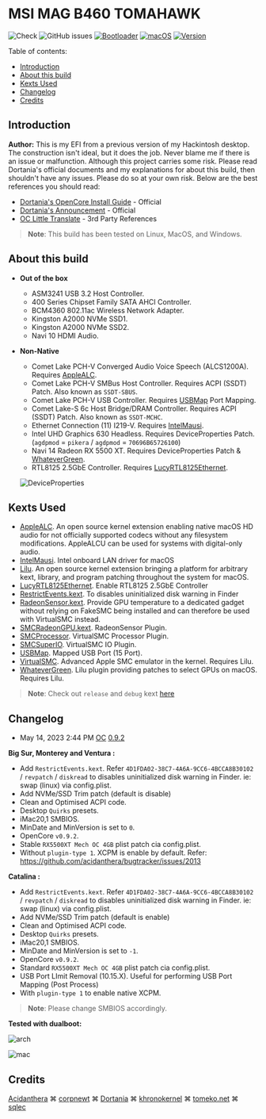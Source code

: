 # MSI MAG B460 TOMAHAWK

![Check](https://img.shields.io/badge/Status-Pass-brightgreen)
![GitHub issues](https://img.shields.io/github/issues/theofficialcopypaste/ASRockB460MSL-OC?color=blue&label=Issues)
[![Bootloader](https://img.shields.io/badge/Bootloader-OpenCore-yellow)](https://github.com/theofficialcopypaste/ASRockB460MSL-OC/releases)
[![macOS](https://img.shields.io/badge/Compatible-Catalina/Monterey/Ventura-orange)](https://www.apple.com/ge/macos/monterey/)
[![Version](https://img.shields.io/badge/Version-0.9.0-white)](https://github.com/acidanthera/OpenCorePkg/releases)

Table of contents:

- [Introduction](#introduction)
- [About this build](#about-this-build)
- [Kexts Used](#kext-used)
- [Changelog](#changelog)
- [Credits](#credits)

## Introduction

**Author:** This is my EFI from a previous version of my Hackintosh desktop. The construction isn't ideal, but it does the job. Never blame me if there is an issue or malfunction.   Although this project carries some risk. Please read Dortania's official documents and my explanations for about this build, then shouldn't have any issues. Please do so at your own risk. Below are the best references you should read:

- [Dortania's OpenCore Install Guide](https://dortania.github.io/OpenCore-Install-Guide/) - Official
- [Dortania's Announcement](https://dortania.github.io/) - Official
- [OC Little Translate](https://github.com/5T33Z0/OC-Little-Translated) - 3rd Party References

> **Note**: This build has been tested on Linux, MacOS, and Windows.

## About this build

- **Out of the box**
  - ASM3241 USB 3.2 Host Controller.
  - 400 Series Chipset Family SATA AHCI Controller.
  - BCM4360 802.11ac Wireless Network Adapter.
  - Kingston A2000 NVMe SSD1.
  - Kingston A2000 NVMe SSD2.
  - Navi 10 HDMI Audio.

- **Non-Native**
  - Comet Lake PCH-V Converged Audio Voice Speech (ALCS1200A). Requires [AppleALC](https://github.com/acidanthera/AppleALC).
  - Comet Lake PCH-V SMBus Host Controller. Requires ACPI (SSDT) Patch. Also known as `SSDT-SBUS`.
  - Comet Lake PCH-V USB Controller. Requires [USBMap](https://github.com/USBToolBox/tool) Port Mapping.
  - Comet Lake-S 6c Host Bridge/DRAM Controller. Requires ACPI (SSDT) Patch. Also known as `SSDT-MCHC`.
  - Ethernet Connection (11) I219-V. Requires [IntelMausi](https://github.com/acidanthera/IntelMausi).
  - Intel UHD Graphics 630 Headless. Requires DeviceProperties Patch. (`agdpmod` = `pikera` / `agdpmod` = `70696B65726100`)
  - Navi 14 Radeon RX 5500 XT. Requires DeviceProperties Patch & [WhateverGreen](https://github.com/acidanthera/WhateverGreen).
  - RTL8125 2.5GbE Controller. Requires [LucyRTL8125Ethernet](https://github.com/Mieze/LucyRTL8125Ethernet).

  ![DeviceProperties](https://github.com/iamyounix/msimagb460_tomahawk/assets/72515939/44974d82-b536-45cc-8274-d5faca6f7233)

## Kexts Used

- [AppleALC](https://github.com/acidanthera/AppleALC). An open source kernel extension enabling native macOS HD audio for not officially supported codecs without any filesystem modifications. AppleALCU can be used for systems with digital-only audio.
- [IntelMausi](https://github.com/acidanthera/IntelMausi). Intel onboard LAN driver for macOS
- [Lilu](https://github.com/acidanthera/Lilu). An open source kernel extension bringing a platform for arbitrary kext, library, and program patching throughout the system for macOS.
- [LucyRTL8125Ethernet](https://github.com/Mieze/LucyRTL8125Ethernet). Enable RTL8125 2.5GbE Controller
- [RestrictEvents.kext](https://github.com/acidanthera/RestrictEvents). To disables uninitialized disk warning in Finder
- [RadeonSensor.kext](https://github.com/aluveitie/RadeonSensor). Provide GPU temperature to a dedicated gadget without relying on FakeSMC being installed and can therefore be used with VirtualSMC instead.
- [SMCRadeonGPU.kext](https://github.com/aluveitie/RadeonSensor). RadeonSensor Plugin.
- [SMCProcessor](https://github.com/acidanthera/VirtualSMC). VirtualSMC Processor Plugin.
- [SMCSuperIO](https://github.com/acidanthera/VirtualSMC). VirtualSMC IO Plugin.
- [USBMap](https://github.com/USBToolBox/tool). Mapped USB Port (15 Port).
- [VirtualSMC](https://github.com/acidanthera/VirtualSMC). Advanced Apple SMC emulator in the kernel. Requires Lilu.
- [WhateverGreen](https://github.com/acidanthera/WhateverGreen). Lilu plugin providing patches to select GPUs on macOS. Requires Lilu.

> **Note**: Check out `release` and `debug` kext [here](https://dortania.github.io/builds/)

## Changelog

- May 14, 2023 2:44 PM [OC](https://github.com/acidanthera/OpenCorePkg) [0.9.2](https://github.com/acidanthera/OpenCorePkg/releases)

**Big Sur, Monterey and Ventura :**
  
- Add `RestrictEvents.kext`. Refer `4D1FDA02-38C7-4A6A-9CC6-4BCCA8B30102` / `revpatch`  / `diskread` to disables uninitialized disk warning in Finder. ie: swap (linux) via config.plist.
- Add NVMe/SSD Trim patch (default is disable)
- Clean and Optimised ACPI code.
- Desktop `Quirks` presets.
- iMac20,1 SMBIOS.
- MinDate and MinVersion is set to `0`.
- OpenCore `v0.9.2`.
- Stable `RX5500XT Mech OC 4GB` plist patch cia config.plist.
- Without `plugin-type 1`. XCPM is enable by default. Refer: https://github.com/acidanthera/bugtracker/issues/2013

**Catalina :**
  
- Add `RestrictEvents.kext`. Refer `4D1FDA02-38C7-4A6A-9CC6-4BCCA8B30102` / `revpatch`  / `diskread` to disables uninitialized disk warning in Finder. ie: swap (linux) via config.plist.
- Add NVMe/SSD Trim patch (default is enable)
- Clean and Optimised ACPI code.
- Desktop `Quirks` presets.
- iMac20,1 SMBIOS.
- MinDate and MinVersion is set to `-1`.
- OpenCore `v0.9.2`.
- Standard `RX5500XT Mech OC 4GB` plist patch cia config.plist.
- USB Port LImit Removal (10.15.X). Useful for performing USB Port Mapping (Post Process)
- With `plugin-type 1` to enable native XCPM.

> **Note**: Please change SMBIOS accordingly.

**Tested with dualboot:**

![arch](https://github.com/iamyounix/msimagb460_tomahawk/assets/72515939/42d2b969-9b29-41a8-adc6-8bcaeae8bd0c)

![mac](https://github.com/iamyounix/msimagb460_tomahawk/assets/72515939/b5fda91a-ac01-42b3-8312-168cbbbd0bc0)

## Credits

[Acidanthera](https://github.com/acidanthera/) ⌘ [corpnewt](https://github.com/corpnewt) ⌘ [Dortania](https://github.com/dortania) ⌘ [khronokernel](https://github.com/khronokernel) ⌘ [tomeko.net](http://tomeko.net/index.php?lang=en) ⌘ [sqlec](https://apple.sqlsec.com/6-%E5%AE%9E%E7%94%A8%E5%A7%BF%E5%8A%BF/)
